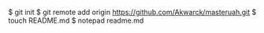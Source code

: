 $ git init
$ git remote add origin https://github.com/Akwarck/masteruah.git
$ touch README.md
$ notepad readme.md
